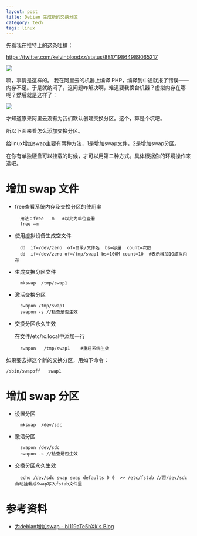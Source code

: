```yaml
---
layout: post
title: Debian 生成新的交换分区
category: tech
tags: linux
---
```


先看我在推特上的这条吐槽：

<https://twitter.com/kelvinbloodzz/status/881719864989065217>

![](http://7vigrt.com1.z0.glb.clouddn.com/blog/pic/201707/%E5%B1%8F%E5%B9%95%E6%88%AA%E5%9B%BE%202017-07-03%2020.49.33.png)

嘛，事情是这样的。 我在阿里云的机器上编译 PHP，编译到中途就报了错误——内存不足。于是就纳闷了，这问题咋解决啊，难道要我换台机器？虚拟内存在哪呢？然后就是这样了：

![](http://7vigrt.com1.z0.glb.clouddn.com/blog/pic/201707/%E5%B1%8F%E5%B9%95%E6%88%AA%E5%9B%BE%202017-07-03%2011.42.08.png)

才知道原来阿里云没有为我们默认创建交换分区。这个，算是个坑吧。

所以下面来看怎么添加交换分区。

给linux增加swap主要有两种方法，1是增加swap文件，2是增加swap分区。

在你有单独硬盘可以挂载的时候，才可以用第二种方式。具体根据你的环境操作来选吧。

# 增加 swap 文件

* free查看系统内存及交换分区的使用率

        用法：free  -m   #以兆为单位查看
        free –m
    
* 使用虚拟设备生成空文件

        dd  if=/dev/zero  of=目录/文件名  bs=容量  count=次数
        dd  if=/dev/zero of=/tmp/swap1 bs=100M count=10  #表示增加1G虚拟内存

* 生成交换分区文件

        mkswap  /tmp/swap1 

* 激活交换分区

        swapon /tmp/swap1
        swapon -s //检查是否生效
   
* 交换分区永久生效

    在文件/etc/rc.local中添加一行

        swapon   /tmp/swap1    #重启系统生效

如果要去掉这个新的交换分区，用如下命令：

    /sbin/swapoff   swap1 


# 增加 swap 分区

* 设置分区

        mkswap  /dev/sdc

* 激活分区

        swapon /dev/sdc
        swapon -s //检查是否生效
   
* 交换分区永久生效

        echo /dev/sdc swap swap defaults 0 0  >> /etc/fstab //将/dev/sdc自动挂载成Swap写入fstab文件里
        
# 参考资料

* [为debian增加swap - bi119aTe5hXk's Blog](https://blog.bi119ate5hxk.net/2017/05/14/%E4%B8%BAdebian%E5%A2%9E%E5%8A%A0swap/)